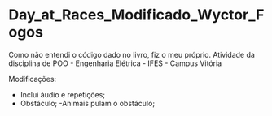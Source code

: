 # Day_at_Races_Modificado_Wyctor_Fogos
Como não entendi o código dado no livro, fiz o meu próprio.
Atividade da disciplina de POO - Engenharia Elétrica - IFES -  Campus Vitória

Modificações:
- Inclui áudio e repetições;
- Obstáculo;
-Animais pulam o obstáculo;
